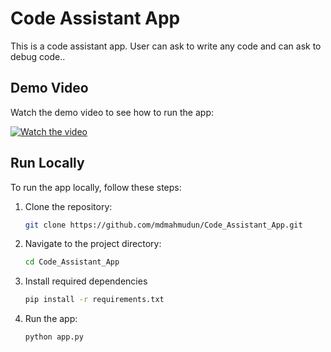 # Code Assistant App

This is a code assistant app. User can ask to write any code and can ask to debug code..

## Demo Video

Watch the demo video to see how to run the app:

[![Watch the video](https://img.youtube.com/vi/6f6qOKTlZ78/maxresdefault.jpg)](https://www.youtube.com/watch?v=6f6qOKTlZ78)



## Run Locally

To run the app locally, follow these steps:

1. Clone the repository:

   ```bash
   git clone https://github.com/mdmahmudun/Code_Assistant_App.git

2. Navigate to the project directory:

    ```bash
    cd Code_Assistant_App

3. Install required dependencies
    ```bash
    pip install -r requirements.txt

4. Run the app:
    ```bash
    python app.py

